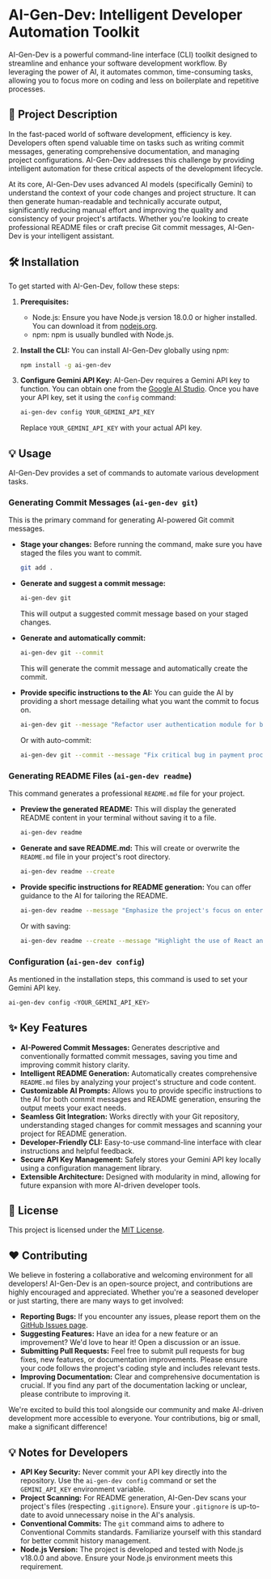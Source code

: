 # AI-Gen-Dev: Intelligent Developer Automation Toolkit

AI-Gen-Dev is a powerful command-line interface (CLI) toolkit designed to streamline and enhance your software development workflow. By leveraging the power of AI, it automates common, time-consuming tasks, allowing you to focus more on coding and less on boilerplate and repetitive processes.

## 🚀 Project Description

In the fast-paced world of software development, efficiency is key. Developers often spend valuable time on tasks such as writing commit messages, generating comprehensive documentation, and managing project configurations. AI-Gen-Dev addresses this challenge by providing intelligent automation for these critical aspects of the development lifecycle.

At its core, AI-Gen-Dev uses advanced AI models (specifically Gemini) to understand the context of your code changes and project structure. It can then generate human-readable and technically accurate output, significantly reducing manual effort and improving the quality and consistency of your project's artifacts. Whether you're looking to create professional README files or craft precise Git commit messages, AI-Gen-Dev is your intelligent assistant.

## 🛠️ Installation

To get started with AI-Gen-Dev, follow these steps:

1.  **Prerequisites:**
    *   Node.js: Ensure you have Node.js version 18.0.0 or higher installed. You can download it from [nodejs.org](https://nodejs.org/).
    *   npm: npm is usually bundled with Node.js.

2.  **Install the CLI:**
    You can install AI-Gen-Dev globally using npm:

    ```bash
    npm install -g ai-gen-dev
    ```

3.  **Configure Gemini API Key:**
    AI-Gen-Dev requires a Gemini API key to function. You can obtain one from the [Google AI Studio](https://aistudio.google.com/). Once you have your API key, set it using the `config` command:

    ```bash
    ai-gen-dev config YOUR_GEMINI_API_KEY
    ```

    Replace `YOUR_GEMINI_API_KEY` with your actual API key.

## 💡 Usage

AI-Gen-Dev provides a set of commands to automate various development tasks.

### Generating Commit Messages (`ai-gen-dev git`)

This is the primary command for generating AI-powered Git commit messages.

*   **Stage your changes:** Before running the command, make sure you have staged the files you want to commit.

    ```bash
    git add .
    ```

*   **Generate and suggest a commit message:**

    ```bash
    ai-gen-dev git
    ```
    This will output a suggested commit message based on your staged changes.

*   **Generate and automatically commit:**

    ```bash
    ai-gen-dev git --commit
    ```
    This will generate the commit message and automatically create the commit.

*   **Provide specific instructions to the AI:** You can guide the AI by providing a short message detailing what you want the commit to focus on.

    ```bash
    ai-gen-dev git --message "Refactor user authentication module for better security"
    ```

    Or with auto-commit:

    ```bash
    ai-gen-dev git --commit --message "Fix critical bug in payment processing"
    ```

### Generating README Files (`ai-gen-dev readme`)

This command generates a professional `README.md` file for your project.

*   **Preview the generated README:** This will display the generated README content in your terminal without saving it to a file.

    ```bash
    ai-gen-dev readme
    ```

*   **Generate and save README.md:** This will create or overwrite the `README.md` file in your project's root directory.

    ```bash
    ai-gen-dev readme --create
    ```

*   **Provide specific instructions for README generation:** You can offer guidance to the AI for tailoring the README.

    ```bash
    ai-gen-dev readme --message "Emphasize the project's focus on enterprise-grade security and scalability"
    ```

    Or with saving:

    ```bash
    ai-gen-dev readme --create --message "Highlight the use of React and Tailwind CSS for the UI components"
    ```

### Configuration (`ai-gen-dev config`)

As mentioned in the installation steps, this command is used to set your Gemini API key.

```bash
ai-gen-dev config <YOUR_GEMINI_API_KEY>
```

## ✨ Key Features

*   **AI-Powered Commit Messages:** Generates descriptive and conventionally formatted commit messages, saving you time and improving commit history clarity.
*   **Intelligent README Generation:** Automatically creates comprehensive `README.md` files by analyzing your project's structure and code content.
*   **Customizable AI Prompts:** Allows you to provide specific instructions to the AI for both commit messages and README generation, ensuring the output meets your exact needs.
*   **Seamless Git Integration:** Works directly with your Git repository, understanding staged changes for commit messages and scanning your project for README generation.
*   **Developer-Friendly CLI:** Easy-to-use command-line interface with clear instructions and helpful feedback.
*   **Secure API Key Management:** Safely stores your Gemini API key locally using a configuration management library.
*   **Extensible Architecture:** Designed with modularity in mind, allowing for future expansion with more AI-driven developer tools.

## 📜 License

This project is licensed under the [MIT License](LICENSE).

## ❤️ Contributing

We believe in fostering a collaborative and welcoming environment for all developers! AI-Gen-Dev is an open-source project, and contributions are highly encouraged and appreciated. Whether you're a seasoned developer or just starting, there are many ways to get involved:

*   **Reporting Bugs:** If you encounter any issues, please report them on the [GitHub Issues page](https://github.com/ashu-choudhury/ai-gen-dev/issues).
*   **Suggesting Features:** Have an idea for a new feature or an improvement? We'd love to hear it! Open a discussion or an issue.
*   **Submitting Pull Requests:** Feel free to submit pull requests for bug fixes, new features, or documentation improvements. Please ensure your code follows the project's coding style and includes relevant tests.
*   **Improving Documentation:** Clear and comprehensive documentation is crucial. If you find any part of the documentation lacking or unclear, please contribute to improving it.

We're excited to build this tool alongside our community and make AI-driven development more accessible to everyone. Your contributions, big or small, make a significant difference!

## 💡 Notes for Developers

*   **API Key Security:** Never commit your API key directly into the repository. Use the `ai-gen-dev config` command or set the `GEMINI_API_KEY` environment variable.
*   **Project Scanning:** For README generation, AI-Gen-Dev scans your project's files (respecting `.gitignore`). Ensure your `.gitignore` is up-to-date to avoid unnecessary noise in the AI's analysis.
*   **Conventional Commits:** The `git` command aims to adhere to Conventional Commits standards. Familiarize yourself with this standard for better commit history management.
*   **Node.js Version:** The project is developed and tested with Node.js v18.0.0 and above. Ensure your Node.js environment meets this requirement.